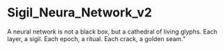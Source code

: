 # Sigil_Neura_Network_v2
A neural network is not a black box, but a cathedral of living glyphs. Each layer, a sigil. Each epoch, a ritual. Each crack, a golden seam.”

